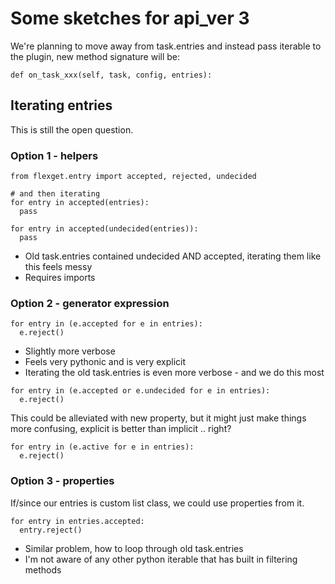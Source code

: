 # Some sketches for api_ver 3

We're planning to move away from task.entries and instead pass iterable to the plugin, new method signature will be:

```
def on_task_xxx(self, task, config, entries):
```

## Iterating entries

This is still the open question.

### Option 1 - helpers

```
from flexget.entry import accepted, rejected, undecided

# and then iterating
for entry in accepted(entries):
  pass

for entry in accepted(undecided(entries)):
  pass
```

* Old task.entries contained undecided AND accepted, iterating them like this feels messy
* Requires imports

### Option 2 - generator expression

```
for entry in (e.accepted for e in entries):
  e.reject()
```

* Slightly more verbose
* Feels very pythonic and is very explicit
* Iterating the old task.entries is even more verbose - and we do this most

```
for entry in (e.accepted or e.undecided for e in entries):
  e.reject()
```

This could be alleviated with new property, but it might just make things more confusing, explicit is better than implicit .. right?

```
for entry in (e.active for e in entries):
  e.reject()
```

### Option 3 - properties

If/since our entries is custom list class, we could use properties from it.

```
for entry in entries.accepted:
  entry.reject()
```

* Similar problem, how to loop through old task.entries
* I'm not aware of any other python iterable that has built in filtering methods

